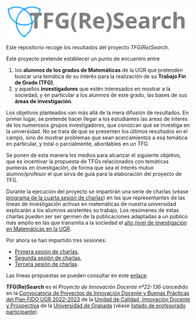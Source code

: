 ![logo](assets/img/logo-tri-simple.svg)

Este repositorio recoge los resultados del proyecto *TFG(Re)Search*.

Este proyecto pretende establecer un punto de encuentro entre 
1. los **alumnos de los grados de Matemáticas** de la UGR que pretenden buscar una temática de su interés para la realización de su **Trabajo Fin de Grado (TFG)**,
2. y aquellos **investigadores** que estén interesados en mostrar a la sociedad, y en particular a los alumnos de este grado, las bases de sus **áreas de investigación**. 

Los objetivos planteados van más allá de la mera difusión de resultados. En primer lugar, se pretende hacer llegar a los estudiantes las áreas de interés de los numerosos grupos investigadores, que conozcan qué se investiga en la universidad. No se trata de que se presenten los últimos resultados en el campo, sino de mostrar problemas que sean acercamientos a esa temática en particular, y total o parcialmente, abordables en un TFG. 

Se ponen de esta manera los medios para alcanzar el siguiente objetivo, que es incentivar la propuesta de TFGs relacionados con temáticas punteras en investigación, de forma que sea el interés mutuo alumno/profesor el que sirva de guía para la elaboración del proyecto de TFG.

Durante la ejecución del proyecto se impartirán una serie de charlas (véase [programa de la cuarta sesión de charlas](./Programa_Sesion_4.html)) en las que representantes de las líneas de investigación activas en matemáticas de nuestra universidad explicarán a los alumnos asistentes su trabajo. Los resúmenes de estas charlas pueden ser ser germen de la publicaciones adaptadas a un público más amplio en las que transmita a la sociedad el [alto nivel de investigación en Matemáticas en la UGR](https://www.ugr.es/universidad/noticias/ugr-vuelve-liderar-espana-cuarto-ano-consecutivo-investigacion-matematicas#:~:text=Seg%C3%BAn%20la%20%C3%BAltima%20edici%C3%B3n%20del,100%20primeras%20universidades%20del%20mundo).

Por ahora se han impartido tres sesiones:
- [Primera sesión de charlas](./Programa_Sesion_1.html),
- [Segunda sesión de charlas](./Programa_Sesion_2.html),
- [Tercera sesión de charlas](./Programa_Sesion_3.html).

Las líneas propuestas se pueden consultar en este [enlace](https://tfg-re-search.github.io/lineas).

**TFG(Re)Search** es el *Proyecto de Innovación Docente nº22-136* concedido en la [Convocatoria de Proyectos de Innovación Docente y Buenas Prácticas del Plan FIDO UGR 2022-2023](https://calidad.ugr.es/sites/webugr/calidad/public/ficheros/Formaci%C3%B3n%20e%20innovaci%C3%B3n/Innovaci%C3%B3n/resolucion%C2%A0definitiva%C2%A0Avanzados-Coordinados%C2%A02022.pdf) de la [Unidad de Calidad, Innovación Docente y Prospectiva](https://calidad.ugr.es/) de la [Universidad de Granada](https://www.ugr.es) (véase [listado de profesorado participante](./Participantes.html)).
